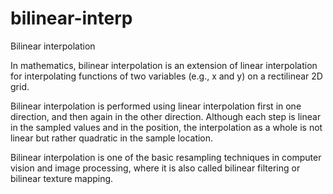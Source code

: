 # bilinear-interp
Bilinear interpolation 

In mathematics, bilinear interpolation is an extension of linear interpolation for interpolating functions of two variables (e.g., x and y) on a rectilinear 2D grid.

Bilinear interpolation is performed using linear interpolation first in one direction, and then again in the other direction. Although each step is linear in the sampled values and in the position, the interpolation as a whole is not linear but rather quadratic in the sample location.

Bilinear interpolation is one of the basic resampling techniques in computer vision and image processing, where it is also called bilinear filtering or bilinear texture mapping.
